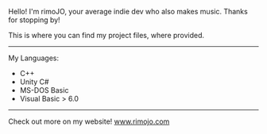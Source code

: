 Hello! I'm rimoJO, your average indie dev who also makes music. Thanks for stopping by!

This is where you can find my project files, where provided.

-----

My Languages:

  - C++
  - Unity C#
  - MS-DOS Basic
  - Visual Basic > 6.0

-----

Check out more on my website! www.rimojo.com
